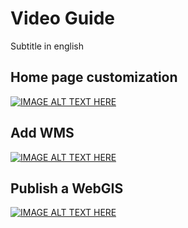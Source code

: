 # Video Guide
Subtitle in english

## Home page customization
[![IMAGE ALT TEXT HERE](https://img.youtube.com/vi/cO6q8Lu7ass/0.jpg)](https://youtu.be/cO6q8Lu7ass)

## Add WMS
[![IMAGE ALT TEXT HERE](https://img.youtube.com/vi/GjAJvcnXxHM/0.jpg)](https://youtu.be/GjAJvcnXxHM)

## Publish a WebGIS
[![IMAGE ALT TEXT HERE](https://img.youtube.com/vi/RL-CvonagJ4/0.jpg)](https://youtu.be/RL-CvonagJ4)

